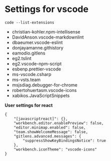 # Settings for vscode

`code --list-extensions`
- christian-kohler.npm-intellisense
- DavidAnson.vscode-markdownlint
- dbaeumer.vscode-eslint
- donjayamanne.githistory
- eamodio.gitlens
- eg2.tslint
- eg2.vscode-npm-script
- esbenp.prettier-vscode
- ms-vscode.csharp
- ms-vsts.team
- msjsdiag.debugger-for-chrome
- robertohuertasm.vscode-icons
- xabikos.JavaScriptSnippets

**User settings for react**
```
{
    "[javascriptreact]": {},
    "workbench.editor.enablePreview": false,
    "editor.minimap.enabled": false,
    "team.showWelcomeMessage": false,
    "gitlens.advanced.messages": {
        "suppressShowKeyBindingsNotice": true
    },
    "workbench.iconTheme": "vscode-icons"
}
```
